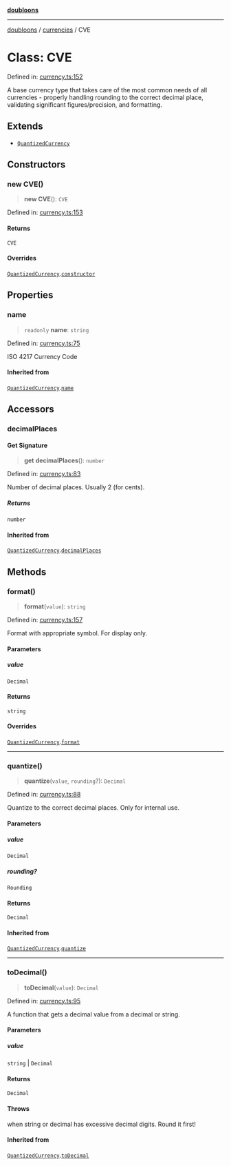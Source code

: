 [**doubloons**](../../../../README.md)

***

[doubloons](../../../../globals.md) / [currencies](../README.md) / CVE

# Class: CVE

Defined in: [currency.ts:152](https://github.com/HitchPin/doubloon-ts/blob/3e0f3b652fb9655c4b1d15030b4525167c3704aa/src/currency.ts#L152)

A base currency type that takes care of the most common
needs of all currencies - properly handling rounding to the
correct decimal place, validating significant figures/precision,
and formatting.

## Extends

- [`QuantizedCurrency`](QuantizedCurrency.md)

## Constructors

### new CVE()

> **new CVE**(): `CVE`

Defined in: [currency.ts:153](https://github.com/HitchPin/doubloon-ts/blob/3e0f3b652fb9655c4b1d15030b4525167c3704aa/src/currency.ts#L153)

#### Returns

`CVE`

#### Overrides

[`QuantizedCurrency`](QuantizedCurrency.md).[`constructor`](QuantizedCurrency.md#constructor)

## Properties

### name

> `readonly` **name**: `string`

Defined in: [currency.ts:75](https://github.com/HitchPin/doubloon-ts/blob/3e0f3b652fb9655c4b1d15030b4525167c3704aa/src/currency.ts#L75)

ISO 4217 Currency Code

#### Inherited from

[`QuantizedCurrency`](QuantizedCurrency.md).[`name`](QuantizedCurrency.md#name)

## Accessors

### decimalPlaces

#### Get Signature

> **get** **decimalPlaces**(): `number`

Defined in: [currency.ts:83](https://github.com/HitchPin/doubloon-ts/blob/3e0f3b652fb9655c4b1d15030b4525167c3704aa/src/currency.ts#L83)

Number of decimal places. Usually 2 (for cents).

##### Returns

`number`

#### Inherited from

[`QuantizedCurrency`](QuantizedCurrency.md).[`decimalPlaces`](QuantizedCurrency.md#decimalplaces)

## Methods

### format()

> **format**(`value`): `string`

Defined in: [currency.ts:157](https://github.com/HitchPin/doubloon-ts/blob/3e0f3b652fb9655c4b1d15030b4525167c3704aa/src/currency.ts#L157)

Format with appropriate symbol. For display only.

#### Parameters

##### value

`Decimal`

#### Returns

`string`

#### Overrides

[`QuantizedCurrency`](QuantizedCurrency.md).[`format`](QuantizedCurrency.md#format)

***

### quantize()

> **quantize**(`value`, `rounding`?): `Decimal`

Defined in: [currency.ts:88](https://github.com/HitchPin/doubloon-ts/blob/3e0f3b652fb9655c4b1d15030b4525167c3704aa/src/currency.ts#L88)

Quantize to the correct decimal places. Only for internal use.

#### Parameters

##### value

`Decimal`

##### rounding?

`Rounding`

#### Returns

`Decimal`

#### Inherited from

[`QuantizedCurrency`](QuantizedCurrency.md).[`quantize`](QuantizedCurrency.md#quantize)

***

### toDecimal()

> **toDecimal**(`value`): `Decimal`

Defined in: [currency.ts:95](https://github.com/HitchPin/doubloon-ts/blob/3e0f3b652fb9655c4b1d15030b4525167c3704aa/src/currency.ts#L95)

A function that gets a decimal value from a decimal or string.

#### Parameters

##### value

`string` | `Decimal`

#### Returns

`Decimal`

#### Throws

when string or decimal has excessive decimal digits. Round it first!

#### Inherited from

[`QuantizedCurrency`](QuantizedCurrency.md).[`toDecimal`](QuantizedCurrency.md#todecimal)
